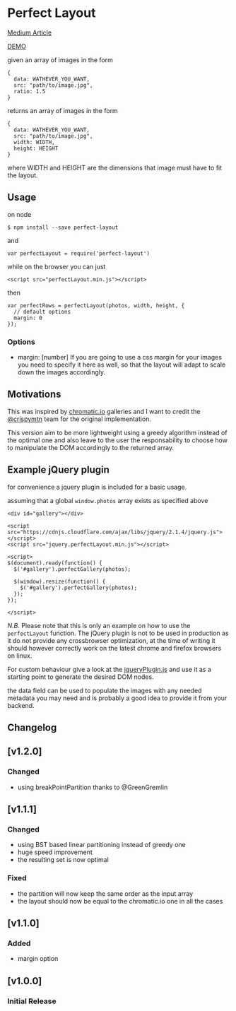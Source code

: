 # Perfect Layout

[Medium Article](https://medium.com/@axyz/in-search-of-the-perfect-image-gallery-34f46f7615a1)

[DEMO](http://codepen.io/axyz/full/VLJrKr/)

given an array of images in the form

```
{
  data: WATHEVER_YOU_WANT,
  src: "path/to/image.jpg",
  ratio: 1.5
}
```

returns an array of images in the form
```
{
  data: WATHEVER_YOU_WANT,
  src: "path/to/image.jpg",
  width: WIDTH,
  height: HEIGHT
}
```

where WIDTH and HEIGHT are the dimensions that image must have to fit the layout.

## Usage

on node
```
$ npm install --save perfect-layout
```
and
```
var perfectLayout = require('perfect-layout')
```
while on the browser you can just
```
<script src="perfectLayout.min.js"></script>
```
then
```
var perfectRows = perfectLayout(photos, width, height, {
  // default options
  margin: 0
});
```

### Options

- margin: [number]
If you are going to use a css margin for your images you need to specify it here
as well, so that the layout will adapt to scale down the images accordingly.

## Motivations

This was inspired by [chromatic.io](http://www.chromatic.io/FQrLQsb) galleries
and I want to credit the [@crispymtn](https://github.com/crispymtn) team for the
original implementation.

This version aim to be more lightweight using a greedy algorithm instead of the
optimal one and also leave to the user the responsability to choose how to
manipulate the DOM accordingly to the returned array.

## Example jQuery plugin

for convenience a jquery plugin is included for a basic usage.

assuming that a global `window.photos` array exists as specified above

```
<div id="gallery"></div>

<script src="https://cdnjs.cloudflare.com/ajax/libs/jquery/2.1.4/jquery.js"></script>
<script src="jquery.perfectLayout.min.js"></script>

<script>
$(document).ready(function() {
  $('#gallery').perfectGallery(photos);

  $(window).resize(function() {
    $('#gallery').perfectGallery(photos);
  });
});

</script>
```

*N.B.* Please note that this is only an example on how to use the `perfectLayout` function.
The jQuery plugin is not to be used in production as it do not provide any
crossbrowser optimization, at the time of writing it should however correctly
work on the latest chrome and firefox browsers on linux.

For custom behaviour give a look at the [jqueryPlugin.js](https://github.com/axyz/perfect-layout/blob/master/jqueryPlugin.js) 
and use it as a starting point to generate the desired DOM nodes.

the data field can be used to populate the images with any needed metadata
you may need and is probably a good idea to provide it from your backend.

## Changelog

## [v1.2.0]
### Changed
- using breakPointPartition thanks to @GreenGremlin

## [v1.1.1]
### Changed
- using BST based linear partitioning instead of greedy one
- huge speed improvement
- the resulting set is now optimal
### Fixed
- the partition will now keep the same order as the input array
- the layout should now be equal to the chromatic.io one in all the cases

## [v1.1.0]
### Added
- margin option

## [v1.0.0]
### Initial Release
<!--stackedit_data:
eyJoaXN0b3J5IjpbLTE0OTUwNzc5OTksLTExNjE2ODIwOTFdfQ
==
-->